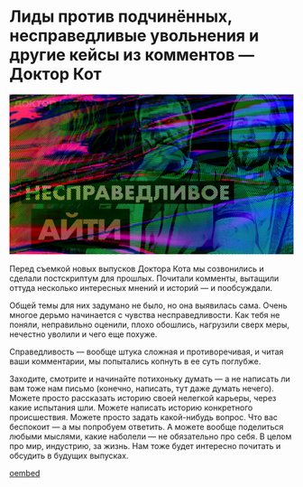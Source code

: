# Лиды против подчинённых, несправедливые увольнения и другие кейсы из комментов — Доктор Кот

![preview](./preview.jpg)

Перед съемкой новых выпусков Доктора Кота мы созвонились и сделали постскриптум для прошлых. Почитали комменты, вытащили оттуда несколько интересных мнений и историй — и пообсуждали.

Общей темы для них задумано не было, но она выявилась сама. Очень многое дерьмо начинается с чувства несправедливости. Как тебя не поняли, неправильно оценили, плохо обошлись, нагрузили сверх меры, нечестно уволили и чего еще похуже.

Справедливость — вообще штука сложная и противоречивая, и читая ваши комментарии, мы попытались копнуть в ее суть поглубже.

Заходите, смотрите и начинайте потихоньку думать — а не написать ли вам тоже нам письмо (конечно, написать, тут даже думать нечего). Можете просто рассказать историю своей нелегкой карьеры, через какие испытания шли. Можете написать историю конкретного происшествия.
Можете просто задать какой-нибудь вопрос. Что вас беспокоит — а мы попробуем ответить.
А можете вообще поделиться любыми мыслями, какие наболели — не обязательно про себя. В целом про мир, индустрию, за жизнь. Нам тоже будет интересно почитать и обсудить в будущих выпусках.

[oembed](https://www.youtube.com/watch?v=ms0DYqg9fyY)